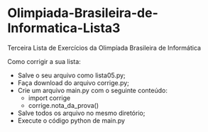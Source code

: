 # Olimpiada-Brasileira-de-Informatica-Lista3
 Terceira Lista de Exercícios da Olimpíada Brasileira de Informática

Como corrigir a sua lista:

- Salve o seu arquivo como lista05.py;
- Faça download do arquivo corrige.py;
- Crie um arquivo main.py com o seguinte conteúdo:
  - import corrige
  - corrige.nota_da_prova()
- Salve todos os arquivo no mesmo diretório;
- Execute o código python de main.py
